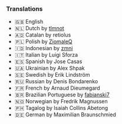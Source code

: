 ### Translations
* 🇬🇧 English
* 🇳🇱 Dutch by [tlmnot](https://github.com/tlmnot)
* 🇦🇩 Catalan by retiolus
* 🇵🇱 Polish by [ZiomaleQ](https://github.com/ZiomaleQ)
* 🇮🇩 Indonesian by [zmni](https://github.com/zmni)
* 🇮🇹 Italian by Luigi Sforza
* 🇪🇸 Spanish by Jose Casas
* 🇺🇦 Ukrainian by Alex Shpak
* 🇸🇪 Swedish by Erik Lindström
* 🇷🇺 Russian by Denis Bondarenko
* 🇫🇷 French by Arnaud Dieumegard
* 🇧🇷 Brazilian Portuguese by [fabianski7](https://github.com/fabianski7)
* 🇳🇴 Norwegian by Fredrik Magnussen
* 🇵🇭 Tagalog by Isaiah Collins Abetong
* 🇩🇪 German by Maximilian Braunschmied